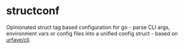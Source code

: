 # structconf

Opinionated struct tag based configuration for go - parse CLI args, environment vars or config files into a unified config struct - based on [urfave/cli](https://github.com/urfave/cli). 

